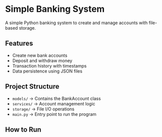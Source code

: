 # Simple Banking System

A simple Python banking system to create and manage accounts with file-based storage.

## Features
- Create new bank accounts
- Deposit and withdraw money
- Transaction history with timestamps
- Data persistence using JSON files

## Project Structure
- `models/` → Contains the BankAccount class
- `services/` → Account management logic
- `storage/` → File I/O operations
- `main.py` → Entry point to run the program

## How to Run
